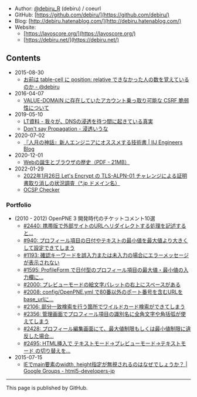 - Author: [@debiru_R](https://twitter.com/debiru_R) (debiru) / coeurl
- GitHub: [https://github.com/debiru/](https://github.com/debiru/)
- Blog: [http://debiru.hatenablog.com/](http://debiru.hatenablog.com/)
- Website:
    - [https://lavoscore.org/](https://lavoscore.org/)
    - [https://debiru.net/](https://debiru.net/)

## Contents

- 2015-08-30
    - [お前は table-cell に position: relative できなかった人の数を覚えているのか - @debiru](https://debiru.net/slide/20150830/table-relative/)
- 2016-04-07
    - [VALUE-DOMAIN に存在していたアカウント乗っ取り可能な CSRF 脆弱性について](https://debiru.hatenablog.com/entry/20160407/value-domain-csrf)
- 2019-05-10
    - [LT資料 - 我々が、DNSの浸透を待つ間に起きている真実](https://debiru.net/dns/20190510.pdf)
    - [Don't say Propagation - 浸透いうな](https://debiru.net/dns/)
- 2020-07-02
    - [『人月の神話』新人エンジニアにオススメする技術書 \| IIJ Engineers Blog](https://eng-blog.iij.ad.jp/archives/6144)
- 2020-12-01
    - [Webの誕生とブラウザの歴史（PDF - 21MB）](https://lavoscore.org/assets/file/history-of-web-and-browser.pdf)
- 2022-01-29
    - [2022年1月26日 Let's Encrypt の TLS-ALPN-01 チャレンジによる証明書取り消しの状況調査（\*.jp ドメイン名）](https://alpn20220126.lavoscore.org/)
    - [OCSP Checker](https://ssl.lavoscore.org/api/sslcert-expires/ocsp-checker/?q=lavoscore.org)

### Portfolio

- (2010 - 2012) OpenPNE 3 開発時代のチケットコメント10選
    - [#2440: 携帯版で外部サイトのURLへリダイレクトする処理を記述すると...](https://redmine.openpne.jp/issues/2440#note-4)
    - [#940: プロフィール項目の日付やテキストの最小値を最大値より大きくして設定できてしまう](https://redmine.openpne.jp/issues/940#note-7)
    - [#1193: 確認キーワードを誤入力または未入力の場合にエラーメッセージが表示されない](https://redmine.openpne.jp/issues/1193#note-10)
    - [#1595: ProfileForm で日付型のプロフィール項目の最大値・最小値の入力欄に...](https://redmine.openpne.jp/issues/1595#note-10)
    - [#2000: プレビューモードの絵文字パレットの右上にスペースがある](https://redmine.openpne.jp/issues/2000)
    - [#2008: config/OpenPNE.yml で80番以外のポート番号を含むURLをbase_urlに...](https://redmine.openpne.jp/issues/2008#note-16)
    - [#2106: 部分一致検索を行う箇所でワイルドカード検索ができてしまう](https://redmine.openpne.jp/issues/2106)
    - [#2356: 管理画面でプロフィール項目の識別名に全角文字や角括弧が使えてしまう](https://redmine.openpne.jp/issues/2356)
    - [#2428: プロフィール編集画面にて、最大値制限もしくは最小値制限に違反した場合...](https://redmine.openpne.jp/issues/2428#note-5)
    - [#2495: HTML挿入で テキストモード→プレビューモード→テキストモード の切り替えを...](https://redmine.openpne.jp/issues/2495#note-2)
- 2015-07-15
    - [IEでmain要素のwidth, height指定が無視されるのはなぜでしょうか？ \| Google Groups - html5-developers-jp](https://groups.google.com/g/html5-developers-jp/c/niGvn5ffaeM/m/flofjwBqlSQJ)

---

This page is published by GitHub.

<script>
(function(){
  document.querySelectorAll('a').forEach(a => {
    a.addEventListener('click', () => {
      a.setAttribute('target', '_blank');
      let url = new URL('https://analytics.lavoscore.org/');
      url.searchParams.set('url', a.getAttribute('href'));
      url.searchParams.set('title', a.textContent);
      let script = document.createElement('script');
      script.src = url.href;
      document.body.appendChild(script);
      script.remove();
    });
  });
}());
</script>
